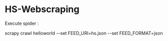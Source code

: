 HS-Webscraping
==============

Execute spider : 

scrapy crawl helloworld --set FEED_URI=hs.json --set FEED_FORMAT=json

